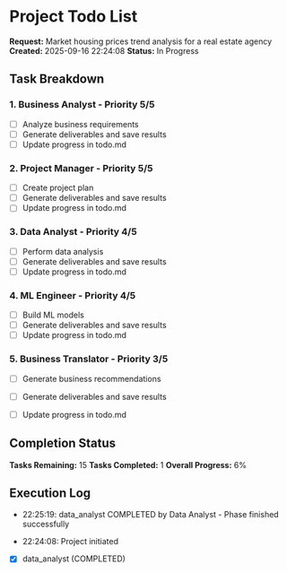 # Project Todo List

**Request:** Market housing prices trend analysis for a real estate agency
**Created:** 2025-09-16 22:24:08
**Status:** In Progress

## Task Breakdown

### 1. Business Analyst - Priority 5/5
- [ ] Analyze business requirements
- [ ] Generate deliverables and save results
- [ ] Update progress in todo.md

### 2. Project Manager - Priority 5/5
- [ ] Create project plan
- [ ] Generate deliverables and save results
- [ ] Update progress in todo.md

### 3. Data Analyst - Priority 4/5
- [ ] Perform data analysis
- [ ] Generate deliverables and save results
- [ ] Update progress in todo.md

### 4. ML Engineer - Priority 4/5
- [ ] Build ML models
- [ ] Generate deliverables and save results
- [ ] Update progress in todo.md

### 5. Business Translator - Priority 3/5
- [ ] Generate business recommendations
- [ ] Generate deliverables and save results
- [ ] Update progress in todo.md


## Completion Status

**Tasks Remaining:** 15
**Tasks Completed:** 1
**Overall Progress:** 6%

## Execution Log
- 22:25:19: data_analyst COMPLETED by Data Analyst - Phase finished successfully

- 22:24:08: Project initiated

- [x] data_analyst (COMPLETED)